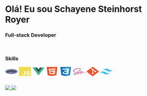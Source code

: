# Olá! Eu sou Schayene Steinhorst Royer

### Full-stack Developer

<div style="display: inline_block"><br>
  <h3>Skills</h3>
  <img align="center" alt="PHP" height="30" width="40" src="https://raw.githubusercontent.com/devicons/devicon/master/icons/php/php-original.svg" /> 
  <img align="center" alt="JS" height="30" width="40" src="https://raw.githubusercontent.com/devicons/devicon/master/icons/javascript/javascript-plain.svg" />
  <img align="center" alt="Vue" height="30" width="40" src="https://raw.githubusercontent.com/devicons/devicon/master/icons/vuejs/vuejs-original.svg" />
  <img align="center" alt="HTML5" height="30" width="40" src="https://raw.githubusercontent.com/devicons/devicon/master/icons/html5/html5-original.svg" />
  <img align="center" alt="CSS3" height="30" width="40" src="https://raw.githubusercontent.com/devicons/devicon/master/icons/css3/css3-original.svg" />
  <img align="center" alt="SASS" height="30" width="40" src="https://raw.githubusercontent.com/devicons/devicon/master/icons/sass/sass-original.svg" /> 
  <img align="center" alt="Git" height="30" width="40" src="https://raw.githubusercontent.com/devicons/devicon/master/icons/git/git-original.svg" /> 
  <img align="center" alt="Tailwindcss" height="30" width="40" src="https://raw.githubusercontent.com/devicons/devicon/master/icons/tailwindcss/tailwindcss-plain.svg" /> 
<div/>
  
##

<div>
  <a href="https://github.com/schayene" />
  <img height="180em" src="https://github-readme-stats.vercel.app/api?username=schayene&bg_color=0c1218&border_color=283644&title_color=009eff&icon_color=009eff&show_icons=true&theme=dracula&include_all_commits=true&count_private=true" />  
  <img height="180em" src="https://github-readme-stats.vercel.app/api/top-langs/?username=schayene&bg_color=0c1218&border_color=283644&title_color=009eff&icon_color=009eff&layout=compact&langs_count=16&theme=dracula" />
</div>
  
<!-- <div>
  <a href="https://instagram.com/schay18" target="_blank"><img src="https://img.shields.io/badge/-Instagram-%23E4405F?style=for-the-badge&logo=instagram&logoColor=white" /></a>  
  <a href="https://linkedin.com" target="_blank"><img src="https://img.shields.io/badge/LinkedIn-0077B5?style=for-the-badge&logo=linkedin&logoColor=white" /></a>
  <a href="mailto:schayeness@gmail.com" target="_blank"><img src="https://img.shields.io/badge/-Gmail-%23333?style=for-the-badge&logo=gmail&logoColor=white" /></a>
<div/> -->

<!--
**schayene/schayene** is a ✨ _special_ ✨ repository because its `README.md` (this file) appears on your GitHub profile.

Here are some ideas to get you started:

- 🔭 I’m currently working on ...
- 🌱 I’m currently learning ...
- 👯 I’m looking to collaborate on ...
- 🤔 I’m looking for help with ...
- 💬 Ask me about ...
- 📫 How to reach me: ...
- 😄 Pronouns: ...
- ⚡ Fun fact: ...
-->
